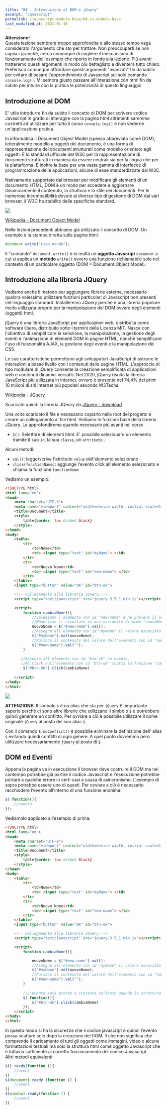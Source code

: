 ```yaml
---
title: "04 - Introduzione al DOM e jQuery"
excerpt: "Javascript"
permalink: /javascript-modulo-base/04-js-modulo-base
last_modified_at: 2021-01-10
---
```


**Attenzione!**<br>
Questa lezione sembrerà troppo approfondita e allo stesso tempo vaga considerato l'argomento che sto per trattare. Non preoccuparti se non capisci granchè, cerca comunque di cogliere il meccanismo di funzionamento dell'esempio che riporto in fondo alla lezione. Più avanti tratteremo questi argomenti in modo più dettagliato e diventerà tutto chiaro. Preferisco comunque affrontare questi argomenti "avanzati" fin da subito per evitare di basare l'apprendimento di Javascript sul solo comando `console.log()`. Mi sembra giusto passare all'interazione con html fin da subito per intuire con la pratica le potenzialità di questo linguaggio

## Introduzione al DOM

E' utile introdurre fin da subito il concetto di DOM per scrivere codice Javascript in grado di interagire con la pagina html altrimenti saremmo costretti ad utilizzare per tutto il corso `console.log()` e non vederne un'applicazione pratica.

In informatica il Document Object Model (spesso abbreviato come DOM), letteralmente modello a oggetti del documento, è una forma di rappresentazione dei documenti strutturati come modello orientato agli oggetti. È lo standard ufficiale del W3C per la rappresentazione di documenti strutturati in maniera da essere neutrali sia per la lingua che per la piattaforma. È inoltre la base per una vasta gamma di interfacce di programmazione delle applicazioni, alcune di esse standardizzate dal W3C.

Nativamente supportato dai browser per modificare gli elementi di un documento HTML, DOM è un modo per accedere e aggiornare dinamicamente il contenuto, la struttura e lo stile dei documenti. Per le numerose incompatibilità dovute al diverso tipo di gestione di DOM dai vari browser, il W3C ha stabilito delle specifiche standard.

![](./images/DOM.png)

[Wikipedia - Document Object Model](https://it.wikipedia.org/wiki/Document_Object_Model)

Nelle lezioni precedenti abbiamo già utilizzato il concetto di DOM. Un esempio è la stampa diretta sulla pagina html:

```js
document.write("ciao mondo");
```

Il "comando" `document.write()` è in realtà un **oggetto Javscript** `document` a cui si applica un **metodo** `write()` ovvero una funzione richiamabile solo nel contesto di un particolare oggetto (DOM = Document Object Model).
 

## Introduzione alla libreria JQuery

Vediamo anche il metodo per aggiungere librerie esterne, necessario qualora volessimo utilizzare funzioni particolari di Javascript non presenti nel linguaggio standard. Installeremo JQuery perchè è una libreria popolare molto utilizzata proprio per la manipolazione del DOM ovvero degli elementi (oggetti) html.

jQuery è una libreria JavaScript per applicazioni web, distribuita come software libero, distribuito sotto i termini della Licenza MIT. Nasce con l'obiettivo di semplificare la selezione, la manipolazione, la gestione degli eventi e l'animazione di elementi DOM in pagine HTML, nonché semplificare l'uso di funzionalità AJAX, la gestione degli eventi e la manipolazione dei CSS.

Le sue caratteristiche permettono agli sviluppatori JavaScript di astrarre le interazioni a basso livello con i contenuti delle pagine HTML. L'approccio di tipo modulare di jQuery consente la creazione semplificata di applicazioni web e contenuti dinamici versatili. Nel 2020, jQuery risulta la libreria JavaScript più utilizzata in Internet, ovvero è presente nel 74,4% dei primi 10 milioni di siti Internet più popolari secondo W3Techs.

[Wikipedia - JQuery](https://it.wikipedia.org/wiki/JQuery)

Scaricate quindi la libreria JQeury da [JQuery - download](https://jquery.com/download/)

Una volta scaricato il file è necessario copiarlo nella root del progetto e creare un collegamento al file html. 
Vediamo le funzioni base della libreria JQuery. Le approfondiremo quando necessario più avanti nel corso

- `$()`: Selettore di elementi html. E' possibile selezionare un elemento tramite il suo `id`, la sua `classe`, un `attributo`..

Alcuni metodi:

- `val()`: legge/scrive l'attributo `value` dell'elemento selezionato
- `click(functionName)`: aggiunge l'evento click all'elemento selezionato e chiama la funzione `functionName`

Vediamo un esempio:

```html
<!DOCTYPE html>
<html lang="en">
<head>
    <meta charset="UTF-8">
    <meta name="viewport" content="width=device-width, initial-scale=1.0">
    <title>Document</title>
    <style>
        table{border: 1px dashed black}
    </style>
</head>
<body>
    <table>
        <tr>
            <td>Nome</td>
            <td> <input type="text" id="myName"> </td>
        </tr>
        <tr>
            <td>Nuovo Nome</td>
            <td> <input type="text" id="new-name"> </td>
        </tr>
    </table>
    <input type="button" value="OK" id="btn-ok">

    <!-- Collegamento alla libreria JQuery.--> 
    <script type="text/javascript" src="jquery-3.5.1.min.js"></script>

    <script>        
        function cambiaNome(){
            //Seleziono l'elemento con id "new-name" e ne prelevo il valore con il metodo "val()"
            //Memorizzo il risultato in una variabile di nome "nuovoNome"
            nuovoNome = $("#new-name").val(); 
            //Assegno all'elemento con id "myName" il valore associato alla variabile "nuovoNome"
            $("#myName").val(nuovoNome); 
            //Pulisco il contenuto del valore dell'elemento con id "new-name"
            $("#new-name").val(""); 
        }
        
       //Associo all'elemento con id "btn-ok" un evento.
       //Al click sull'elemento con id "btn-ok" scatta la funzione "cambiaNome"
        $("#btn-ok").click(cambiaNome)
        
    </script>
</body>
</html>
```

![](./images/JQuery-esempio.gif)

**ATTENZIONE:** Il simbolo `$` è un alias che sta per `jQuery`.E' importante saperlo perchè ci sono altre librerie che utilizzano il simbolo `$` e potrebbero quindi generare un conflitto. Per ovviare a ciò è possibile utilizzare il nome originale `jQuery` al posto del suo alias `$`.

Con il comando `$.noConflict()` è possibile eliminare la definizione dell' alias `$` evitando quindi conflitti di ogni genere. A quel punto dovremmo però utilizzare necessariamente `jQuery` al posto di `$`

## DOM ed Eventi
Appena la pagina va in esecuzione il browser deve costruire il DOM ma nel contempo potrebbe già partire il codice Javascript e l'esecuzione potrebbe portare a qualche errore in certi casi a causa di asincronismo. L'esempio di sopra potrebbe essere uno di questi. Per ovviare a ciò è necessario racchiudere l'evento all'interno di una funzione anonima:

```js
$( function(){
    //evento
});
```

Vediamolo applicato all'esempio di prima:

```html
<!DOCTYPE html>
<html lang="en">
<head>
    <meta charset="UTF-8">
    <meta name="viewport" content="width=device-width, initial-scale=1.0">
    <title>Document</title>
    <style>
        table{border: 1px dashed black}
    </style>
</head>
<body>
    <table>
        <tr>
            <td>Nome</td>
            <td> <input type="text" id="myName"> </td>
        </tr>
        <tr>
            <td>Nuovo Nome</td>
            <td> <input type="text" id="new-name"> </td>
        </tr>
    </table>
    <input type="button" value="OK" id="btn-ok">

    <!-- Collegamento alla libreria JQuery.--> 
    <script type="text/javascript" src="jquery-3.5.1.min.js"></script>

    <script>        
        function cambiaNome(){

            nuovoNome = $("#new-name").val(); 
            //Assegno all'elemento con id "myName" il valore associato alla variabile "nuovoNome"
            $("#myName").val(nuovoNome); 
            //Pulisco il contenuto del valore dell'elemento con id "new-name"
            $("#new-name").val(""); 
        }
        
        //L'evento sarà pronto a scattare soltanto quando la struttura del DOM sarà preparata
        $( function(){ 
            $("#btn-ok").click(cambiaNome)
        });
    </script>
</body>
</html>
```
In questo modo si ha la sicurezza che il codice javascript e quindi l'evento possa scattare solo dopo la creazione del DOM. Il che non significa che comprende il caricamento di tutti gli oggetti come immagini, video o alcune formattazioni testuali ma solo la struttura html come oggetto Javascript che è tuttavia sufficiente al corretto funzionamento del codice Javascript. <br>
Altri metodi equivalenti:

```js
$().ready(function (){
    //event
})
$(document).ready (function () {
    //event
})
$(window).ready(function () {
    //event
})
```


 

 